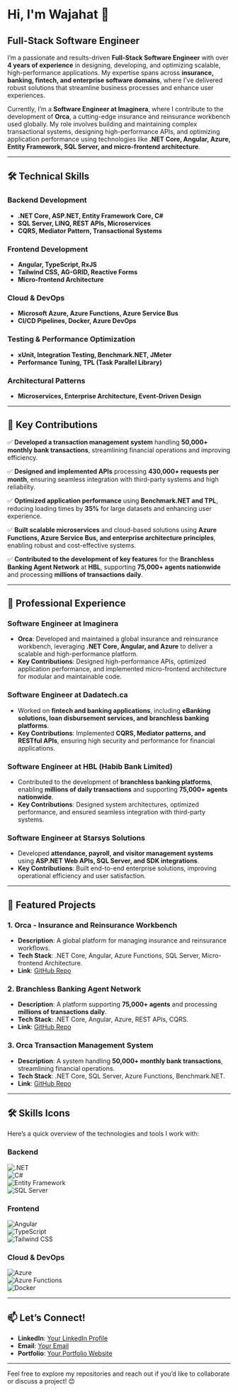 # Hi, I'm Wajahat 👋  
## Full-Stack Software Engineer  

I’m a passionate and results-driven **Full-Stack Software Engineer** with over **4 years of experience** in designing, developing, and optimizing scalable, high-performance applications. My expertise spans across **insurance, banking, fintech, and enterprise software domains**, where I’ve delivered robust solutions that streamline business processes and enhance user experiences.  

Currently, I’m a **Software Engineer at Imaginera**, where I contribute to the development of **Orca**, a cutting-edge insurance and reinsurance workbench used globally. My role involves building and maintaining complex transactional systems, designing high-performance APIs, and optimizing application performance using technologies like **.NET Core, Angular, Azure, Entity Framework, SQL Server, and micro-frontend architecture**.  

---

## 🛠️ Technical Skills  

### **Backend Development**  
- **.NET Core, ASP.NET, Entity Framework Core, C#**  
- **SQL Server, LINQ, REST APIs, Microservices**  
- **CQRS, Mediator Pattern, Transactional Systems**  

### **Frontend Development**  
- **Angular, TypeScript, RxJS**  
- **Tailwind CSS, AG-GRID, Reactive Forms**  
- **Micro-frontend Architecture**  

### **Cloud & DevOps**  
- **Microsoft Azure, Azure Functions, Azure Service Bus**  
- **CI/CD Pipelines, Docker, Azure DevOps**  

### **Testing & Performance Optimization**  
- **xUnit, Integration Testing, Benchmark.NET, JMeter**  
- **Performance Tuning, TPL (Task Parallel Library)**  

### **Architectural Patterns**  
- **Microservices, Enterprise Architecture, Event-Driven Design**  

---

## 🚀 Key Contributions  

✅ **Developed a transaction management system** handling **50,000+ monthly bank transactions**, streamlining financial operations and improving efficiency.  

✅ **Designed and implemented APIs** processing **430,000+ requests per month**, ensuring seamless integration with third-party systems and high reliability.  

✅ **Optimized application performance** using **Benchmark.NET and TPL**, reducing loading times by **35%** for large datasets and enhancing user experience.  

✅ **Built scalable microservices** and cloud-based solutions using **Azure Functions, Azure Service Bus, and enterprise architecture principles**, enabling robust and cost-effective systems.  

✅ **Contributed to the development of key features** for the **Branchless Banking Agent Network** at **HBL**, supporting **75,000+ agents nationwide** and processing **millions of transactions daily**.  

---

## 💼 Professional Experience  

### **Software Engineer** at **Imaginera**  
- **Orca**: Developed and maintained a global insurance and reinsurance workbench, leveraging **.NET Core, Angular, and Azure** to deliver a scalable and high-performance platform.  
- **Key Contributions**: Designed high-performance APIs, optimized application performance, and implemented micro-frontend architecture for modular and maintainable code.  

### **Software Engineer** at **Dadatech.ca**  
- Worked on **fintech and banking applications**, including **eBanking solutions, loan disbursement services, and branchless banking platforms**.  
- **Key Contributions**: Implemented **CQRS, Mediator patterns, and RESTful APIs**, ensuring high security and performance for financial applications.  

### **Software Engineer** at **HBL (Habib Bank Limited)**  
- Contributed to the development of **branchless banking platforms**, enabling **millions of daily transactions** and supporting **75,000+ agents nationwide**.  
- **Key Contributions**: Designed system architectures, optimized performance, and ensured seamless integration with third-party systems.  

### **Software Engineer** at **Starsys Solutions**  
- Developed **attendance, payroll, and visitor management systems** using **ASP.NET Web APIs, SQL Server, and SDK integrations**.  
- **Key Contributions**: Built end-to-end enterprise solutions, improving operational efficiency and user satisfaction.  

---

## 🌟 Featured Projects  

### 1. **Orca - Insurance and Reinsurance Workbench**  
- **Description**: A global platform for managing insurance and reinsurance workflows.  
- **Tech Stack**: .NET Core, Angular, Azure Functions, SQL Server, Micro-frontend Architecture.  
- **Link**: [GitHub Repo](Private)  

### 2. **Branchless Banking Agent Network**  
- **Description**: A platform supporting **75,000+ agents** and processing **millions of transactions daily**.  
- **Tech Stack**: .NET Core, Angular, Azure, REST APIs, CQRS.  
- **Link**: [GitHub Repo](Private)  

### 3. **Orca Transaction Management System**  
- **Description**: A system handling **50,000+ monthly bank transactions**, streamlining financial operations.  
- **Tech Stack**: .NET Core, SQL Server, Azure Functions, Benchmark.NET.  
- **Link**: [GitHub Repo](Private)  

---

## 🛠️ Skills Icons  

Here’s a quick overview of the technologies and tools I work with:  

### **Backend**  
![.NET](https://img.shields.io/badge/.NET-512BD4?style=for-the-badge&logo=dotnet&logoColor=white)  
![C#](https://img.shields.io/badge/C%23-239120?style=for-the-badge&logo=c-sharp&logoColor=white)  
![Entity Framework](https://img.shields.io/badge/Entity%20Framework-512BD4?style=for-the-badge&logo=dotnet&logoColor=white)  
![SQL Server](https://img.shields.io/badge/SQL%20Server-CC2927?style=for-the-badge&logo=microsoft-sql-server&logoColor=white)  

### **Frontend**  
![Angular](https://img.shields.io/badge/Angular-DD0031?style=for-the-badge&logo=angular&logoColor=white)  
![TypeScript](https://img.shields.io/badge/TypeScript-3178C6?style=for-the-badge&logo=typescript&logoColor=white)  
![Tailwind CSS](https://img.shields.io/badge/Tailwind%20CSS-06B6D4?style=for-the-badge&logo=tailwind-css&logoColor=white)  

### **Cloud & DevOps**  
![Azure](https://img.shields.io/badge/Azure-0089D6?style=for-the-badge&logo=microsoft-azure&logoColor=white)  
![Azure Functions](https://img.shields.io/badge/Azure%20Functions-0062AD?style=for-the-badge&logo=microsoft-azure&logoColor=white)  
![Docker](https://img.shields.io/badge/Docker-2496ED?style=for-the-badge&logo=docker&logoColor=white)  

---

## 📫 Let’s Connect!  
- **LinkedIn**: [Your LinkedIn Profile](https://www.linkedin.com/in/dev-wajahat/)  
- **Email**: [Your Email](dev.wajahath@gmail.com)  
- **Portfolio**: [Your Portfolio Website](https://www.notion.so/Hi-I-m-Wajahat-18bc80a23cfc80b3b98cc26018bdfb9e)  

---

Feel free to explore my repositories and reach out if you’d like to collaborate or discuss a project! 😊  
